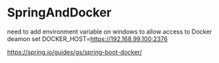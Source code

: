 # SpringAndDocker
need to add environment variable on windows to allow access to Docker deamon
set DOCKER_HOST=https://192.168.99.100:2376

https://spring.io/guides/gs/spring-boot-docker/
